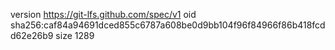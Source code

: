 version https://git-lfs.github.com/spec/v1
oid sha256:caf84a94691dced855c6787a608be0d9bb104f96f84966f86b418fcdd62e26b9
size 1289
